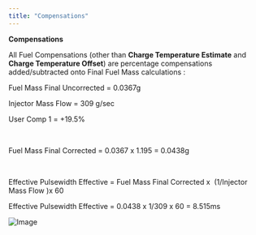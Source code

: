 ```yaml
---
title: "Compensations"
---
```


**Compensations**&nbsp;


All Fuel Compensations (other than **Charge Temperature Estimate** and **Charge Temperature Offset**) are percentage compensations added/subtracted onto Final Fuel Mass calculations :


Fuel Mass Final Uncorrected = 0.0367g

Injector Mass Flow = 309 g/sec

User Comp 1 = +19.5%

 

Fuel Mass Final Corrected = 0.0367 x 1.195 = 0.0438g

 

Effective Pulsewidth Effective = Fuel Mass Final Corrected x  (1/Injector Mass Flow )x 60

Effective Pulsewidth Effective = 0.0438 x 1/309 x 60 = 8.515ms


![Image](</lib/AAAA114.jpg>)
